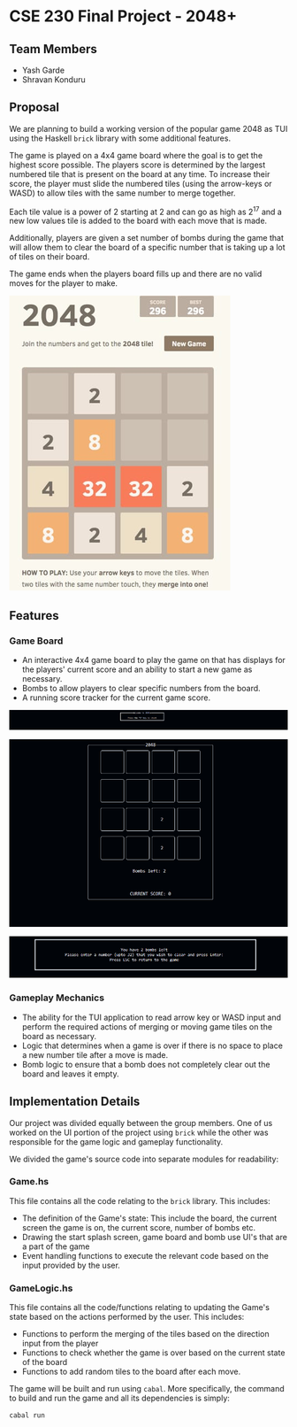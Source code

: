 # CSE 230 Final Project - 2048+

## Team Members
- Yash Garde
- Shravan Konduru

## Proposal
We are planning to build a working version of the popular game 2048 as TUI using the Haskell `brick` library with some additional features.

The game is played on a 4x4 game board where the goal is to get the highest score possible. The players score is determined by the largest numbered tile that is present on the board at any time. To increase their score, the player must slide the numbered tiles (using the arrow-keys or WASD) to allow tiles with the same number to merge together. 

Each tile value is a power of 2 starting at 2 and can go as high as 2<sup>17</sup> and a new low values tile is added to the board with each move that is made. 

Additionally, players are given a set number of bombs during the game that will allow them to clear the board of a specific number that is taking up a lot of tiles on their board.

The game ends when the players board fills up and there are no valid moves for the player to make.

![2048](assets/2048.jpg)

## Features
### Game Board
- An interactive 4x4 game board to play the game on that has displays for the players' current score and an ability to start a new game as necessary.
- Bombs to allow players to clear specific numbers from the board.
- A running score tracker for the current game score.

![start](assets/start_screen.png)

![board](assets/game_board.png)

![bombs](assets/bombs.png)

### Gameplay Mechanics
- The ability for the TUI application to read arrow key or WASD input and perform the required actions of merging or moving game tiles on the board as necessary.
- Logic that determines when a game is over if there is no space to place a new number tile after a move is made.
- Bomb logic to ensure that a bomb does not completely clear out the board and leaves it empty.

## Implementation Details

Our project was divided equally between the group members. One of us worked on the UI portion of the project using `brick` while the other was responsible for the game logic and gameplay functionality.

We divided the game's source code into separate modules for readability:

### Game.hs

This file contains all the code relating to the `brick` library. This includes:
- The definition of the Game's state: This include the board, the current screen the game is on, the current score, number of bombs etc.
- Drawing the start splash screen, game board and bomb use UI's that are a part of the game
- Event handling functions to execute the relevant code based on the input provided by the user.

### GameLogic.hs

This file contains all the code/functions relating to updating the Game's state based on the actions performed by the user. This includes:

- Functions to perform the merging of the tiles based on the direction input from the player
- Functions to check whether the game is over based on the current state of the board
- Functions to add random tiles to the board after each move.


The game will be built and run using `cabal`. More specifically, the command to build and run the game and all its dependencies is simply:
```
cabal run
```
